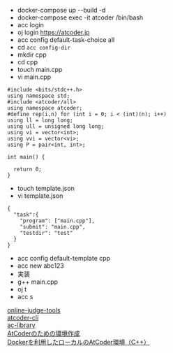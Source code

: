 - docker-compose up --build -d
- docker-compose exec -it atcoder /bin/bash
- acc login
- oj login https://atcoder.jp
- acc config default-task-choice all
- cd `acc config-dir`
- mkdir cpp
- cd cpp
- touch main.cpp
- vi main.cpp
```
#include <bits/stdc++.h>
using namespace std;
#include <atcoder/all>
using namespace atcoder;
#define rep(i,n) for (int i = 0; i < (int)(n); i++)
using ll = long long;
using ull = unsigned long long;
using vi = vector<int>;
using vvi = vector<vi>;
using P = pair<int, int>;

int main() {
  
  return 0;
}
```
- touch template.json
- vi template.json
```
{
  "task":{
    "program": ["main.cpp"],
    "submit": "main.cpp",
    "testdir": "test"
  }
}
```
- acc config default-template cpp
- acc new abc123
- 実装
- g++ main.cpp
- oj t
- acc s

[online-judge-tools](https://github.com/online-judge-tools/oj)  
[atcoder-cli](https://github.com/Tatamo/atcoder-cli?tab=readme-ov-file)  
[ac-library](https://github.com/atcoder/ac-library)  
[AtCoderのための環境作成](https://qiita.com/NaokiOsako/items/dcbc0a91e1bbca8ee45d)  
[Dockerを利用したローカルのAtCoder環境（C++）](https://zenn.dev/kinakomochi5250/articles/atcoder-cpp-docker)  